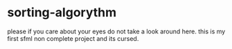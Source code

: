 # sorting-algorythm
please if you care about your eyes do not take a look around here.
this is my first sfml non complete project and its cursed.
